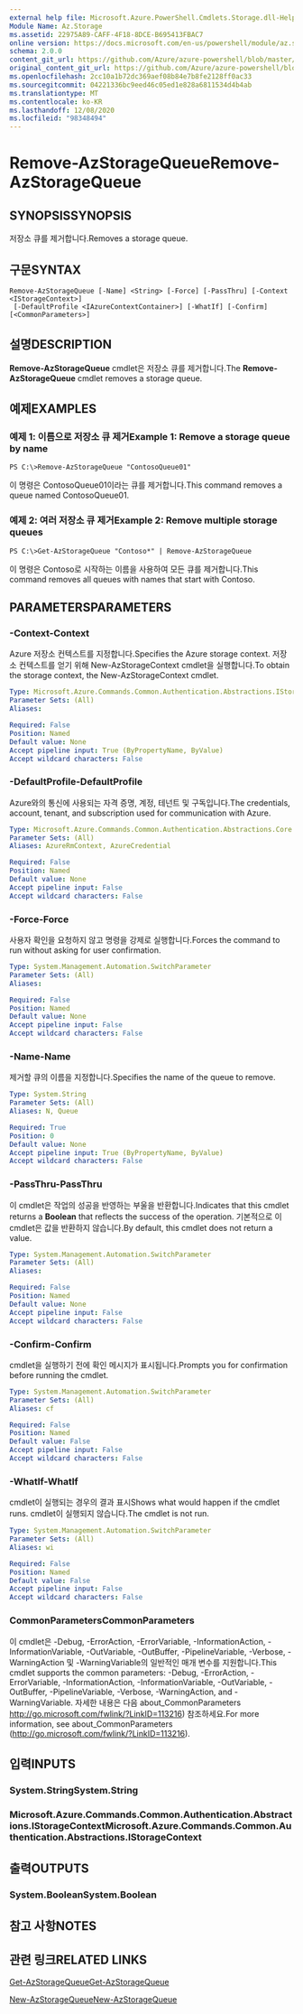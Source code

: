 ```yaml
---
external help file: Microsoft.Azure.PowerShell.Cmdlets.Storage.dll-Help.xml
Module Name: Az.Storage
ms.assetid: 22975A89-CAFF-4F18-8DCE-B695413FBAC7
online version: https://docs.microsoft.com/en-us/powershell/module/az.storage/remove-azstoragequeue
schema: 2.0.0
content_git_url: https://github.com/Azure/azure-powershell/blob/master/src/Storage/Storage.Management/help/Remove-AzStorageQueue.md
original_content_git_url: https://github.com/Azure/azure-powershell/blob/master/src/Storage/Storage.Management/help/Remove-AzStorageQueue.md
ms.openlocfilehash: 2cc10a1b72dc369aef08b84e7b8fe2128ff0ac33
ms.sourcegitcommit: 04221336bc9eed46c05ed1e828a6811534d4b4ab
ms.translationtype: MT
ms.contentlocale: ko-KR
ms.lasthandoff: 12/08/2020
ms.locfileid: "98348494"
---
```

# <span data-ttu-id="f790f-101">Remove-AzStorageQueue</span><span class="sxs-lookup"><span data-stu-id="f790f-101">Remove-AzStorageQueue</span></span>

## <span data-ttu-id="f790f-102">SYNOPSIS</span><span class="sxs-lookup"><span data-stu-id="f790f-102">SYNOPSIS</span></span>
<span data-ttu-id="f790f-103">저장소 큐를 제거합니다.</span><span class="sxs-lookup"><span data-stu-id="f790f-103">Removes a storage queue.</span></span>

## <span data-ttu-id="f790f-104">구문</span><span class="sxs-lookup"><span data-stu-id="f790f-104">SYNTAX</span></span>

```
Remove-AzStorageQueue [-Name] <String> [-Force] [-PassThru] [-Context <IStorageContext>]
 [-DefaultProfile <IAzureContextContainer>] [-WhatIf] [-Confirm] [<CommonParameters>]
```

## <span data-ttu-id="f790f-105">설명</span><span class="sxs-lookup"><span data-stu-id="f790f-105">DESCRIPTION</span></span>
<span data-ttu-id="f790f-106">**Remove-AzStorageQueue** cmdlet은 저장소 큐를 제거합니다.</span><span class="sxs-lookup"><span data-stu-id="f790f-106">The **Remove-AzStorageQueue** cmdlet removes a storage queue.</span></span>

## <span data-ttu-id="f790f-107">예제</span><span class="sxs-lookup"><span data-stu-id="f790f-107">EXAMPLES</span></span>

### <span data-ttu-id="f790f-108">예제 1: 이름으로 저장소 큐 제거</span><span class="sxs-lookup"><span data-stu-id="f790f-108">Example 1: Remove a storage queue by name</span></span>
```
PS C:\>Remove-AzStorageQueue "ContosoQueue01"
```

<span data-ttu-id="f790f-109">이 명령은 ContosoQueue01이라는 큐를 제거합니다.</span><span class="sxs-lookup"><span data-stu-id="f790f-109">This command removes a queue named ContosoQueue01.</span></span>

### <span data-ttu-id="f790f-110">예제 2: 여러 저장소 큐 제거</span><span class="sxs-lookup"><span data-stu-id="f790f-110">Example 2: Remove multiple storage queues</span></span>
```
PS C:\>Get-AzStorageQueue "Contoso*" | Remove-AzStorageQueue
```

<span data-ttu-id="f790f-111">이 명령은 Contoso로 시작하는 이름을 사용하여 모든 큐를 제거합니다.</span><span class="sxs-lookup"><span data-stu-id="f790f-111">This command removes all queues with names that start with Contoso.</span></span>

## <span data-ttu-id="f790f-112">PARAMETERS</span><span class="sxs-lookup"><span data-stu-id="f790f-112">PARAMETERS</span></span>

### <span data-ttu-id="f790f-113">-Context</span><span class="sxs-lookup"><span data-stu-id="f790f-113">-Context</span></span>
<span data-ttu-id="f790f-114">Azure 저장소 컨텍스트를 지정합니다.</span><span class="sxs-lookup"><span data-stu-id="f790f-114">Specifies the Azure storage context.</span></span>
<span data-ttu-id="f790f-115">저장소 컨텍스트를 얻기 위해 New-AzStorageContext cmdlet을 실행합니다.</span><span class="sxs-lookup"><span data-stu-id="f790f-115">To obtain the storage context, the New-AzStorageContext cmdlet.</span></span>

```yaml
Type: Microsoft.Azure.Commands.Common.Authentication.Abstractions.IStorageContext
Parameter Sets: (All)
Aliases:

Required: False
Position: Named
Default value: None
Accept pipeline input: True (ByPropertyName, ByValue)
Accept wildcard characters: False
```

### <span data-ttu-id="f790f-116">-DefaultProfile</span><span class="sxs-lookup"><span data-stu-id="f790f-116">-DefaultProfile</span></span>
<span data-ttu-id="f790f-117">Azure와의 통신에 사용되는 자격 증명, 계정, 테넌트 및 구독입니다.</span><span class="sxs-lookup"><span data-stu-id="f790f-117">The credentials, account, tenant, and subscription used for communication with Azure.</span></span>

```yaml
Type: Microsoft.Azure.Commands.Common.Authentication.Abstractions.Core.IAzureContextContainer
Parameter Sets: (All)
Aliases: AzureRmContext, AzureCredential

Required: False
Position: Named
Default value: None
Accept pipeline input: False
Accept wildcard characters: False
```

### <span data-ttu-id="f790f-118">-Force</span><span class="sxs-lookup"><span data-stu-id="f790f-118">-Force</span></span>
<span data-ttu-id="f790f-119">사용자 확인을 요청하지 않고 명령을 강제로 실행합니다.</span><span class="sxs-lookup"><span data-stu-id="f790f-119">Forces the command to run without asking for user confirmation.</span></span>

```yaml
Type: System.Management.Automation.SwitchParameter
Parameter Sets: (All)
Aliases:

Required: False
Position: Named
Default value: None
Accept pipeline input: False
Accept wildcard characters: False
```

### <span data-ttu-id="f790f-120">-Name</span><span class="sxs-lookup"><span data-stu-id="f790f-120">-Name</span></span>
<span data-ttu-id="f790f-121">제거할 큐의 이름을 지정합니다.</span><span class="sxs-lookup"><span data-stu-id="f790f-121">Specifies the name of the queue to remove.</span></span>

```yaml
Type: System.String
Parameter Sets: (All)
Aliases: N, Queue

Required: True
Position: 0
Default value: None
Accept pipeline input: True (ByPropertyName, ByValue)
Accept wildcard characters: False
```

### <span data-ttu-id="f790f-122">-PassThru</span><span class="sxs-lookup"><span data-stu-id="f790f-122">-PassThru</span></span>
<span data-ttu-id="f790f-123">이 cmdlet은 작업의  성공을 반영하는 부울을 반환합니다.</span><span class="sxs-lookup"><span data-stu-id="f790f-123">Indicates that this cmdlet returns a **Boolean** that reflects the success of the operation.</span></span>
<span data-ttu-id="f790f-124">기본적으로 이 cmdlet은 값을 반환하지 않습니다.</span><span class="sxs-lookup"><span data-stu-id="f790f-124">By default, this cmdlet does not return a value.</span></span>

```yaml
Type: System.Management.Automation.SwitchParameter
Parameter Sets: (All)
Aliases:

Required: False
Position: Named
Default value: None
Accept pipeline input: False
Accept wildcard characters: False
```

### <span data-ttu-id="f790f-125">-Confirm</span><span class="sxs-lookup"><span data-stu-id="f790f-125">-Confirm</span></span>
<span data-ttu-id="f790f-126">cmdlet을 실행하기 전에 확인 메시지가 표시됩니다.</span><span class="sxs-lookup"><span data-stu-id="f790f-126">Prompts you for confirmation before running the cmdlet.</span></span>

```yaml
Type: System.Management.Automation.SwitchParameter
Parameter Sets: (All)
Aliases: cf

Required: False
Position: Named
Default value: False
Accept pipeline input: False
Accept wildcard characters: False
```

### <span data-ttu-id="f790f-127">-WhatIf</span><span class="sxs-lookup"><span data-stu-id="f790f-127">-WhatIf</span></span>
<span data-ttu-id="f790f-128">cmdlet이 실행되는 경우의 결과 표시</span><span class="sxs-lookup"><span data-stu-id="f790f-128">Shows what would happen if the cmdlet runs.</span></span>
<span data-ttu-id="f790f-129">cmdlet이 실행되지 않습니다.</span><span class="sxs-lookup"><span data-stu-id="f790f-129">The cmdlet is not run.</span></span>

```yaml
Type: System.Management.Automation.SwitchParameter
Parameter Sets: (All)
Aliases: wi

Required: False
Position: Named
Default value: False
Accept pipeline input: False
Accept wildcard characters: False
```

### <span data-ttu-id="f790f-130">CommonParameters</span><span class="sxs-lookup"><span data-stu-id="f790f-130">CommonParameters</span></span>
<span data-ttu-id="f790f-131">이 cmdlet은 -Debug, -ErrorAction, -ErrorVariable, -InformationAction, -InformationVariable, -OutVariable, -OutBuffer, -PipelineVariable, -Verbose, -WarningAction 및 -WarningVariable의 일반적인 매개 변수를 지원합니다.</span><span class="sxs-lookup"><span data-stu-id="f790f-131">This cmdlet supports the common parameters: -Debug, -ErrorAction, -ErrorVariable, -InformationAction, -InformationVariable, -OutVariable, -OutBuffer, -PipelineVariable, -Verbose, -WarningAction, and -WarningVariable.</span></span> <span data-ttu-id="f790f-132">자세한 내용은 다음 about_CommonParameters http://go.microsoft.com/fwlink/?LinkID=113216) 참조하세요.</span><span class="sxs-lookup"><span data-stu-id="f790f-132">For more information, see about_CommonParameters (http://go.microsoft.com/fwlink/?LinkID=113216).</span></span>

## <span data-ttu-id="f790f-133">입력</span><span class="sxs-lookup"><span data-stu-id="f790f-133">INPUTS</span></span>

### <span data-ttu-id="f790f-134">System.String</span><span class="sxs-lookup"><span data-stu-id="f790f-134">System.String</span></span>

### <span data-ttu-id="f790f-135">Microsoft.Azure.Commands.Common.Authentication.Abstractions.IStorageContext</span><span class="sxs-lookup"><span data-stu-id="f790f-135">Microsoft.Azure.Commands.Common.Authentication.Abstractions.IStorageContext</span></span>

## <span data-ttu-id="f790f-136">출력</span><span class="sxs-lookup"><span data-stu-id="f790f-136">OUTPUTS</span></span>

### <span data-ttu-id="f790f-137">System.Boolean</span><span class="sxs-lookup"><span data-stu-id="f790f-137">System.Boolean</span></span>

## <span data-ttu-id="f790f-138">참고 사항</span><span class="sxs-lookup"><span data-stu-id="f790f-138">NOTES</span></span>

## <span data-ttu-id="f790f-139">관련 링크</span><span class="sxs-lookup"><span data-stu-id="f790f-139">RELATED LINKS</span></span>

[<span data-ttu-id="f790f-140">Get-AzStorageQueue</span><span class="sxs-lookup"><span data-stu-id="f790f-140">Get-AzStorageQueue</span></span>](./Get-AzStorageQueue.md)

[<span data-ttu-id="f790f-141">New-AzStorageQueue</span><span class="sxs-lookup"><span data-stu-id="f790f-141">New-AzStorageQueue</span></span>](./New-AzStorageQueue.md)
